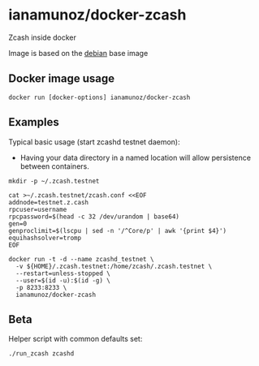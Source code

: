 # ianamunoz/docker-zcash

Zcash inside docker

Image is based on the [debian](https://hub.docker.com/_/debian/) base image

## Docker image usage

```
docker run [docker-options] ianamunoz/docker-zcash
```

## Examples

Typical basic usage (start zcashd testnet daemon):
  - Having your data directory in a named location will allow persistence between containers.

```
mkdir -p ~/.zcash.testnet

cat >~/.zcash.testnet/zcash.conf <<EOF
addnode=testnet.z.cash
rpcuser=username
rpcpassword=$(head -c 32 /dev/urandom | base64)
gen=0
genproclimit=$(lscpu | sed -n '/^Core/p' | awk '{print $4}')
equihashsolver=tromp
EOF

docker run -t -d --name zcashd_testnet \
  -v ${HOME}/.zcash.testnet:/home/zcash/.zcash.testnet \
  --restart=unless-stopped \
  --user=$(id -u):$(id -g) \
  -p 8233:8233 \
  ianamunoz/docker-zcash

```

## Beta
Helper script with common defaults set:

```
./run_zcash zcashd
```
